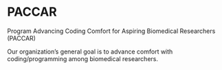 # PACCAR
Program Advancing Coding Comfort for Aspiring Biomedical Researchers (PACCAR)


Our organization’s general goal is to advance comfort with coding/programming among biomedical researchers.
